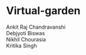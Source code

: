 # Virtual-garden

Ankit Raj Chandravanshi<br>
Debjyoti Biswas<br>
Nikhil Chourasia<br>
Kritika Singh
